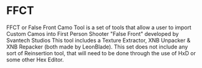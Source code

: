 # FFCT
FFCT or False Front Camo Tool is a set of tools that allow a user to import Custom Camos into First Person Shooter "False Front" developed by Svantech Studios
This tool includes a Texture Extractor, XNB Unpacker & XNB Repacker (both made by LeonBlade). This set does not include any sort of Reinsertion tool, that will need to be done through the use of HxD or some other Hex Editor.

